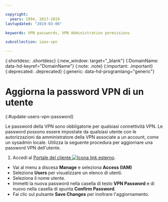 ```yaml
---

copyright:
  years: 1994, 2017-2019
lastupdated: "2019-03-06"

keywords: VPN passwords, VPN Administration permissions

subcollection: iaas-vpn

---
```



{:shortdesc: .shortdesc}
{:new_window: target="_blank"}
{:DomainName: data-hd-keyref="DomainName"}
{:note: .note}
{:important: .important}
{:deprecated: .deprecated}
{:generic: data-hd-programlang="generic"}

# Aggiorna la password VPN di un utente
{:#update-users-vpn-password}

Le password della VPN sono obbligatorie per qualsiasi connettività VPN. Le password possono essere impostate da qualsiasi utente con le autorizzazioni da amministratore della VPN associate a un account, come un sysadmin locale. Utilizza la seguente procedura per aggiornare una password VPN dell'utente.

1. Accedi al [Portale del cliente ![Icona link esterno](../../icons/launch-glyph.svg "Icona link esterno")](https://{DomainName}/).
* Vai al menu a discesa **Manage** e seleziona **Access (IAM)**
* Seleziona **Users** per visualizzare un elenco di utenti.
* Seleziona il nome utente.
* Immetti la nuova password nella casella di testo **VPN Password** e di nuovo nella casella di spunta **Confirm Password**.
* Fai clic sul pulsante **Save Changes** per inoltrare l'aggiornamento.
